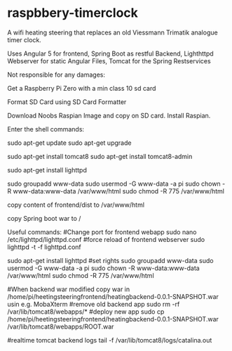 # raspbbery-timerclock
A wifi heating steering that replaces an old Viessmann Trimatik analogue timer clock.


Uses Angular 5 for frontend, Spring Boot as restful Backend, Lighthttpd Webserver for static Angular Files, Tomcat for the Spring Restservices


Not responsible for any damages:

Get a Raspberry Pi Zero with a min class 10 sd card

Format SD Card using SD Card Formatter

Download Noobs Raspian Image and copy on SD card. Install Raspian.

Enter the shell commands:


sudo apt-get update
sudo apt-get upgrade

sudo apt-get install tomcat8
sudo apt-get install tomcat8-admin

sudo apt-get install lighttpd

sudo groupadd www-data
sudo usermod -G www-data -a pi
sudo chown -R www-data:www-data /var/www/html
sudo chmod -R 775 /var/www/html


copy content of frontend/dist to /var/www/html

copy Spring boot war to /

Useful commands:
#Change port for frontend webapp
sudo nano /etc/lighttpd/lighttpd.conf
#force reload of frontend webserver
sudo lighttpd -t -f lighttpd.conf

sudo apt-get install lighttpd
#set rights
sudo groupadd www-data
sudo usermod -G www-data -a pi
sudo chown -R www-data:www-data /var/www/html
sudo chmod -R 775 /var/www/html

#When backend war modified copy war in /home/pi/heetingsteeringfrontend/heatingbackend-0.0.1-SNAPSHOT.war usin e.g. MobaXterm
#remove old backend app
sudo rm -rf /var/lib/tomcat8/webapps/*
#deploy new app
sudo cp /home/pi/heetingsteeringfrontend/heatingbackend-0.0.1-SNAPSHOT.war /var/lib/tomcat8/webapps/ROOT.war

#realtime tomcat backend logs
tail -f /var/lib/tomcat8/logs/catalina.out


